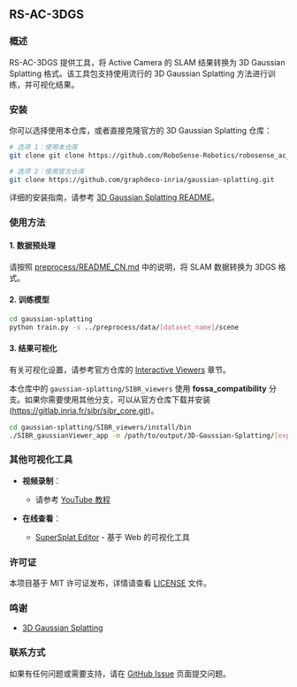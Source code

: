 ## RS-AC-3DGS

### 概述

RS-AC-3DGS 提供工具，将 Active Camera 的 SLAM 结果转换为 3D Gaussian Splatting 格式。该工具包支持使用流行的 3D Gaussian Splatting 方法进行训练，并可视化结果。

### 安装

你可以选择使用本仓库，或者直接克隆官方的 3D Gaussian Splatting 仓库：

```bash
# 选项 1：使用本仓库
git clone git clone https://github.com/RoboSense-Robotics/robosense_ac_3dgs.git

# 选项 2：使用官方仓库
git clone https://github.com/graphdeco-inria/gaussian-splatting.git
```

详细的安装指南，请参考 [3D Gaussian Splatting README](https://github.com/graphdeco-inria/gaussian-splatting#readme)。

### 使用方法

#### 1. 数据预处理

请按照 [preprocess/README_CN.md](preprocess/README_CN.md) 中的说明，将 SLAM 数据转换为 3DGS 格式。

#### 2. 训练模型

```bash
cd gaussian-splatting
python train.py -s ../preprocess/data/[dataset_name]/scene
```

#### 3. 结果可视化

有关可视化设置，请参考官方仓库的 [Interactive Viewers](https://github.com/graphdeco-inria/gaussian-splatting#interactive-viewers) 章节。

本仓库中的 `gaussian-splatting/SIBR_viewers` 使用 **fossa_compatibility** 分支。如果你需要使用其他分支，可以从官方仓库下载并安装 (https://gitlab.inria.fr/sibr/sibr_core.git)。

```bash
cd gaussian-splatting/SIBR_viewers/install/bin
./SIBR_gaussianViewer_app -m /path/to/output/3D-Gaussian-Splatting/[exp_name] --rendering-size 1920 1080
```

### 其他可视化工具

- **视频录制**：
  - 请参考 [YouTube 教程](https://www.youtube.com/watch?v=xxQr61ifoqM)

- **在线查看**：
  - [SuperSplat Editor](https://playcanvas.com/supersplat/editor/) - 基于 Web 的可视化工具

### 许可证

本项目基于 MIT 许可证发布，详情请查看 [LICENSE](LICENSE) 文件。

### 鸣谢

- [3D Gaussian Splatting](https://github.com/graphdeco-inria/gaussian-splatting)

### 联系方式

如果有任何问题或需要支持，请在 [GitHub Issue](https://github.com/RoboSense-Robotics/robosense_ac_3dgs/issues) 页面提交问题。